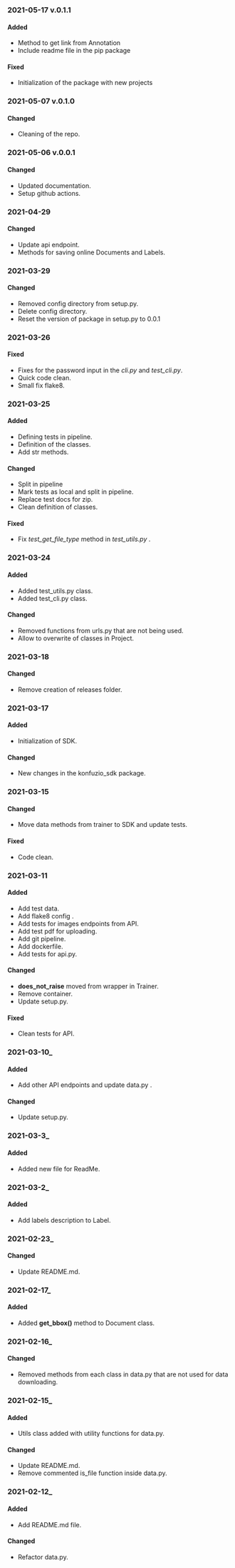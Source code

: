 ### 2021-05-17 v.0.1.1

#### Added

- Method to get link from Annotation
- Include readme file in the pip package

#### Fixed

- Initialization of the package with new projects


### 2021-05-07 v.0.1.0

#### Changed

- Cleaning of the repo.


### 2021-05-06 v.0.0.1

#### Changed

- Updated documentation.
- Setup github actions.


### 2021-04-29

#### Changed

- Update api endpoint.
- Methods for saving online Documents and Labels.


### 2021-03-29

#### Changed

- Removed config directory from setup.py. 
- Delete config directory. 
- Reset the version of package in setup.py to 0.0.1

  

### 2021-03-26

#### Fixed

- Fixes for the password input in the *cli.py* and *test_cli.py*.
- Quick code clean.
- Small fix flake8.

  

### 2021-03-25

#### Added

- Defining tests in pipeline.
- Definition of the classes.
- Add str methods.

#### Changed

- Split in pipeline 
- Mark tests as local and split in pipeline.
- Replace test docs for zip.
- Clean definition of classes.

#### Fixed

- Fix *test_get_file_type* method in *test_utils.py* .

  

### 2021-03-24

#### Added

- Added test_utils.py class.
- Added test_cli.py class.

#### Changed

- Removed functions from urls.py that are not being used.
- Allow to overwrite of classes in Project.

  

### 2021-03-18

#### Changed

- Remove creation of releases folder.

  

### 2021-03-17

#### Added

- Initialization of SDK.

#### Changed

- New changes in the konfuzio_sdk package.

  

### 2021-03-15

#### Changed

- Move data methods from trainer to SDK and update tests.

#### Fixed

- Code clean.

  

### 2021-03-11

#### Added

- Add test data.
- Add flake8 config .
- Add tests for images endpoints from API.
- Add test pdf for uploading.
- Add git pipeline.
- Add dockerfile.
- Add tests for api.py.

#### Changed

- **does_not_raise** moved from wrapper in Trainer.
- Remove container.
- Update setup.py.

#### Fixed

- Clean tests for API.

  

### 2021-03-10_

#### Added

- Add other API endpoints and update data.py .

#### Changed

- Update setup.py.

  

### 2021-03-3_

#### Added

- Added new file for ReadMe.

  

### 2021-03-2_

#### Added

- Add labels description to Label.

  

### 2021-02-23_

#### Changed

- Update README.md.

  

### 2021-02-17_

#### Added

- Added **get_bbox()** method to Document class.

  

### 2021-02-16_

#### Changed

- Removed methods from each class in data.py that are not used for data downloading. 

  

### 2021-02-15_

#### Added

- Utils class added with utility functions for data.py.

#### Changed

- Update README.md. 
- Remove commented is_file function inside data.py.

  

### 2021-02-12_

#### Added

- Add README.md file.

#### Changed

- Refactor data.py.